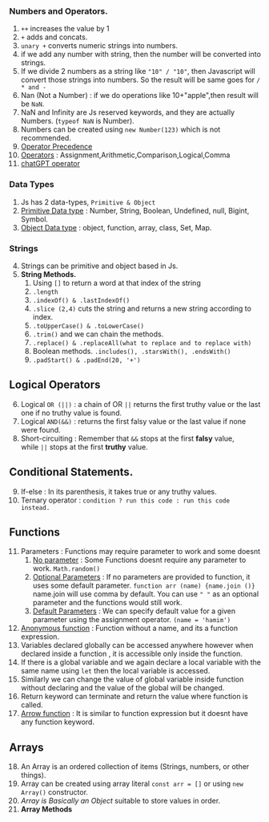 
### Numbers and Operators.

1. `++` increases the value by 1
2. `+` adds and concats.
3. `unary +` converts numeric strings into numbers.
4. if we add any number with string, then the number will be converted into strings.
5. If we divide 2 numbers as a string like `"10" / "10"`, then Javascript will convert those strings into numbers. So the result will be same goes for `/ * and -`
6. Nan (Not a Number) : if we do operations like 10+"apple",then result will be `NaN`.
7. NaN and Infinity are Js reserved keywords, and they are actually Numbers. (`typeof NaN` is Number).
8. Numbers can be created using `new Number(123)` which is not recommended.
9. [Operator Precedence](https://javascript.info/operators#operator-precedence)
10. <u>Operators</u> : Assignment,Arithmetic,Comparison,Logical,Comma
11. [chatGPT operator](https://chatgpt.com/c/678e15ab-6538-8006-a53a-a782d259c019)
### Data Types
1. Js has 2 data-types, `Primitive & Object`
2. <u>Primitive Data type</u> : Number, String, Boolean, Undefined, null, Bigint, Symbol.
3. <u>Object Data type</u> : object, function, array, class, Set, Map.
### Strings
4.  Strings can be primitive and object based in Js.
5.  **String Methods.**
	1. Using `[]` to return a word at that index of the string
	2. `.length`
	3. `.indexOf() & .lastIndexOf()`
	4. `.slice (2,4)` cuts the string and returns a new string according to index.
	5. `.toUpperCase() & .toLowerCase()` 
	6. `.trim()` and we can chain the methods.
	7. `.replace() & .replaceAll(what to replace and to replace with)`
	8. Boolean methods. `.includes(), .starsWith(), .endsWith()`
	9. `.padStart() & .padEnd(20, '+')`

## Logical Operators
6. Logical `OR (||)` : a chain of OR `||` returns the first truthy value or the last one if no truthy value is found.
7. Logical `AND(&&)` : returns the first falsy value or the last value if none were found.
8. Short-circuiting : Remember that `&&` stops at the first **falsy** value, while `||` stops at the first **truthy** value.
## Conditional Statements.
9. If-else : In its parenthesis, it takes  true or any truthy values.
10. Ternary operator : ```condition ? run this code : run this code instead.```
## Functions
11. Parameters : Functions may require parameter to work and some doesnt
	1. <u>No parameter</u> : Some Functions doesnt require any parameter to work. `Math.random()`
	2. <u>Optional Parameters</u> : If no parameters are provided to function, it uses some default parameter. `function arr (name) {name.join ()}` name.join will use comma by default. You can use `" "` as an optional parameter and the functions would still work.
	3. <u>Default Parameters</u> : We can specify default value for a given parameter using the assignment operator. `(name = 'hamim')` 
12. <u>Anonymous function</u> : Function without a name, and its a function expression.
13. Variables declared globally can be accessed anywhere however when declared inside a function , it is accessible only inside the function.
14. If there is a global variable and we again declare a local variable with the same name using `let` then the local variable is accessed.
15. Similarly we can change the value of global variable inside function without declaring and the value of the global will be changed.
16. Return keyword can terminate and return the value where function is called.
17. <u>Arrow function</u> : It is similar to function expression but it doesnt have any function keyword.
## Arrays
18. An Array is an ordered collection of items (Strings, numbers, or other things).
19. Array can be created using array literal `const arr = []` or using `new Array()` constructor.
20. *Array is Basically an Object* suitable to store values in order.
21. **Array Methods**
